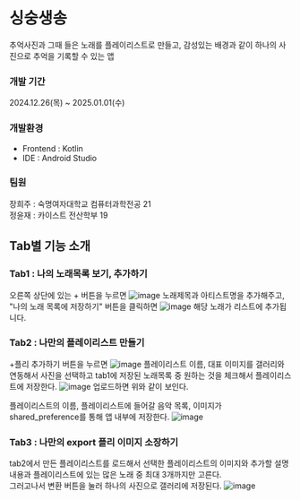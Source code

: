 # 싱숭생송
추억사진과 그때 들은 노래를 플레이리스트로 만들고, 감성있는 배경과 같이 하나의 사진으로 추억을 기록할 수 있는 앱


### 개발 기간 
2024.12.26(목) ~ 2025.01.01(수)

### 개발환경 
- Frontend : Kotlin <br>
- IDE : Android Studio

### 팀원 
장희주 : 숙명여자대학교 컴퓨터과학전공 21 <br>
정윤재 : 카이스트 전산학부 19

## Tab별 기능 소개 

### Tab1 : 나의 노래목록 보기, 추가하기 
오른쪽 상단에 있는 + 버튼을 누르면 
![image](https://github.com/user-attachments/assets/3a76f330-aeb7-489e-b5e9-e1ce0df2e65a)
노래제목과 아티스트명을 추가해주고, "나의 노래 목록에 저장하기" 버튼을 클릭하면 
![image](https://github.com/user-attachments/assets/037eac39-3ee0-4fe1-95fa-1417fc9bc637)
해당 노래가 리스트에 추가됩니다. 

### Tab2 : 나만의 플레이리스트 만들기 
+플리 추가하기 버튼을 누르면 
![image](https://github.com/user-attachments/assets/fe14e0ce-241d-4c39-acbe-04f7c523941a)
플레이리스트 이름, 대표 이미지를 갤러리와 연동해서 사진을 선택하고 tab1에 저장된 노래목록 중 원하는 것을 체크해서 플레이리스트에 저장한다. 
![image](https://github.com/user-attachments/assets/42e9fe9d-548d-49e6-9685-bd3af50b58e4)
업로드하면 위와 같이 보인다. 

플레이리스트의 이름, 플레이리스트에 들어갈 음악 목록, 이미지가 shared_preference를 통해 앱 내부에 저장한다. 
![image](https://github.com/user-attachments/assets/86656b88-ac8d-44b0-bb4f-7fe301f408c0)


### Tab3 : 나만의 export 플리 이미지 소장하기 
tab2에서 만든 플레이리스트를 로드해서 선택한 플레이리스트의 이미지와 추가할 설명내용과 플레이리스트에 있는 많은 노래 중 최대 3개까지만 고른다. <br>
그러고나서 변환 버튼을 눌러 하나의 사진으로 갤러리에 저장된다. 
![image](https://github.com/user-attachments/assets/2d44aa21-2a0b-4d3e-aeef-644661282da0)



